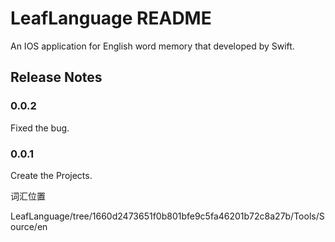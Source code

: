 # LeafLanguage README

An IOS application for English word memory that developed by Swift.

## Release Notes

### 0.0.2
Fixed the bug.

### 0.0.1

Create the Projects.


词汇位置

LeafLanguage/tree/1660d2473651f0b801bfe9c5fa46201b72c8a27b/Tools/Source/en  

